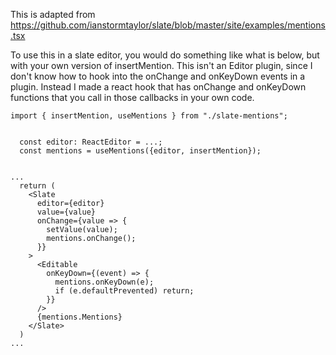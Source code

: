This is adapted from https://github.com/ianstormtaylor/slate/blob/master/site/examples/mentions.tsx

To use this in a slate editor, you would do something like what
is below, but with your own version of insertMention.   This isn't
an Editor plugin, since I don't know how to hook into the onChange
and onKeyDown events in a plugin.  Instead I made a react hook that
has onChange and onKeyDown functions that you call in those callbacks
in your own code.

```
import { insertMention, useMentions } from "./slate-mentions";


  const editor: ReactEditor = ...;
  const mentions = useMentions({editor, insertMention});


...
  return (
    <Slate
      editor={editor}
      value={value}
      onChange={value => {
        setValue(value);
        mentions.onChange();
      }}
    >
      <Editable
        onKeyDown={(event) => {
          mentions.onKeyDown(e);
          if (e.defaultPrevented) return;
        }}
      />
      {mentions.Mentions}
    </Slate>
  )
...
```
